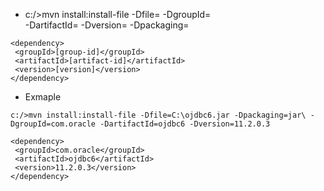 * c:/>mvn install:install-file -Dfile=<path-to-file with jar file name> -DgroupId=<group-id> \
    -DartifactId=<artifact-id> -Dversion=<version> -Dpackaging=<packaging>

```	
<dependency>
 <groupId>[group-id]</groupId>
 <artifactId>[artifact-id]</artifactId>
 <version>[version]</version>
</dependency>
```

* Exmaple
```
c:/>mvn install:install-file -Dfile=C:\ojdbc6.jar -Dpackaging=jar\ -DgroupId=com.oracle -DartifactId=ojdbc6 -Dversion=11.2.0.3
 
<dependency>
 <groupId>com.oracle</groupId>
 <artifactId>ojdbc6</artifactId>
 <version>11.2.0.3</version>
</dependency>
```
